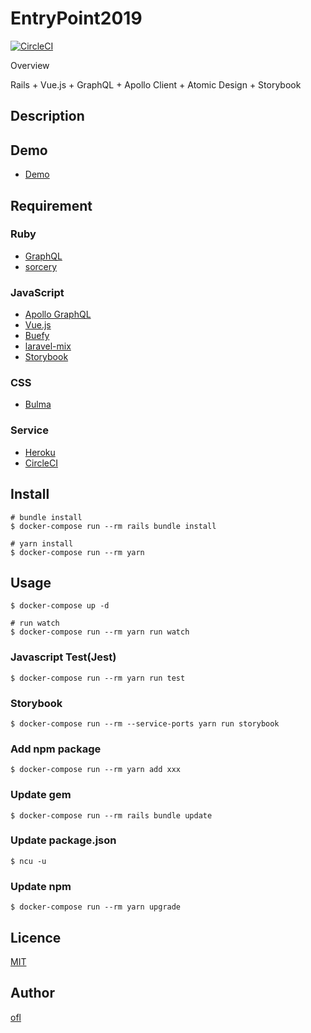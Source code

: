 EntryPoint2019
====

[![CircleCI](https://circleci.com/gh/ofl/entry_point_2019.svg?style=svg)](https://circleci.com/gh/ofl/entry_point_2019)

Overview

Rails + Vue.js + GraphQL + Apollo Client + Atomic Design + Storybook

## Description

## Demo

+   [Demo](https://obscure-stream-55714.herokuapp.com/)

## Requirement

### Ruby

+   [GraphQL](http://graphql-ruby.org/)
+   [sorcery](https://rubygems.org/gems/sorcery)

### JavaScript

+   [Apollo GraphQL](https://www.apollographql.com/)
+   [Vue.js](https://jp.vuejs.org/index.html)
+   [Buefy](https://buefy.github.io/)
+   [laravel-mix](https://github.com/JeffreyWay/laravel-mix)
+   [Storybook](https://storybook.js.org/)

### CSS

+   [Bulma](https://bulma.io/)

### Service

+   [Heroku](https://www.heroku.com/home)
+   [CircleCI](https://circleci.com/)

## Install

```
# bundle install
$ docker-compose run --rm rails bundle install

# yarn install
$ docker-compose run --rm yarn
```

## Usage

```
$ docker-compose up -d

# run watch
$ docker-compose run --rm yarn run watch
```

### Javascript Test(Jest)

```
$ docker-compose run --rm yarn run test
```

### Storybook

```
$ docker-compose run --rm --service-ports yarn run storybook
```

### Add npm package

```
$ docker-compose run --rm yarn add xxx
```

### Update gem

```
$ docker-compose run --rm rails bundle update
```

### Update package.json

```
$ ncu -u
```

### Update npm

```
$ docker-compose run --rm yarn upgrade
```

## Licence

[MIT](https://github.com/tcnksm/tool/blob/master/LICENCE)

## Author

[ofl](https://github.com/ofl)
